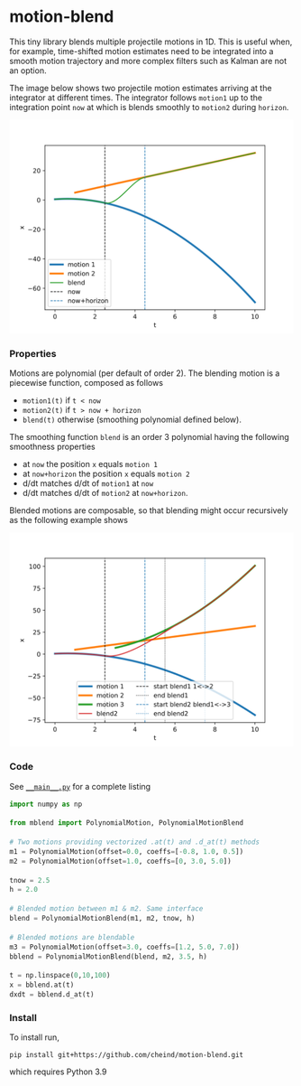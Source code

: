# motion-blend

This tiny library blends multiple projectile motions in 1D. This is useful when, for example, time-shifted motion estimates need to be integrated into a smooth motion trajectory and more complex filters such as Kalman are not an option. 

The image below shows two projectile motion estimates arriving at the integrator at different times. The integrator follows `motion1` up to the integration point `now` at which is blends smoothly to `motion2` during `horizon`.

<div align="center">
  <img src=./etc/simple.svg>
</div>

### Properties

Motions are polynomial (per default of order 2). The blending motion is a piecewise function, composed as follows
 - `motion1(t)` if `t < now`
 - `motion2(t)` if  `t > now + horizon`
  - `blend(t)` otherwise (smoothing polynomial defined below).

The smoothing function `blend` is an order 3 polynomial having the following smoothness properties
 - at `now` the position `x` equals `motion 1`
 - at `now+horizon` the position `x` equals `motion 2`
 - d/dt matches d/dt of `motion1` at `now`
 - d/dt matches d/dt of `motion2` at `now+horizon`.

Blended motions are composable, so that blending might occur recursively as the following example shows

<div align="center">
  <img src=./etc/double_blend.svg>
</div>

### Code
See [`__main__.py`](mblend/__main__.py) for a complete listing

```python
import numpy as np

from mblend import PolynomialMotion, PolynomialMotionBlend

# Two motions providing vectorized .at(t) and .d_at(t) methods
m1 = PolynomialMotion(offset=0.0, coeffs=[-0.8, 1.0, 0.5])
m2 = PolynomialMotion(offset=1.0, coeffs=[0, 3.0, 5.0])

tnow = 2.5
h = 2.0

# Blended motion between m1 & m2. Same interface
blend = PolynomialMotionBlend(m1, m2, tnow, h)

# Blended motions are blendable
m3 = PolynomialMotion(offset=3.0, coeffs=[1.2, 5.0, 7.0])
bblend = PolynomialMotionBlend(blend, m2, 3.5, h)

t = np.linspace(0,10,100)
x = bblend.at(t)
dxdt = bblend.d_at(t)
``` 

### Install
To install run,

```
pip install git+https://github.com/cheind/motion-blend.git
```

which requires Python 3.9